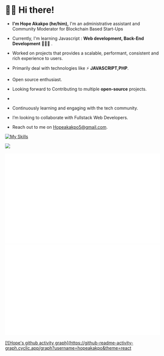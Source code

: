 <!-- This is Header -->
<h1>🙋‍♂️ Hi there! </h1>

<!-- Introduction -->

- <b> I'm Hope Akakpo (he/him),</b> I'm an administrative assistant and Community Moderator for Blockchain Based Start-Ups

- Currently, I'm learning Javascript : **Web development, Back-End Development** 👩🏻‍💻 . 

- Worked on projects that provides a scalable, performant, consistent and rich experience to users. 

- Primarily deal with technologies like ⚡ **JAVASCRIPT,PHP**.

- Open source enthusiast. 

- Looking forward to  Contributing to multiple <b>open-source</b> projects.
- 
- Continuously learning and engaging with the tech community.

- I’m looking to collaborate with Fullstack Web Developers.

- Reach out to me on Hopeakakpo5@gmail.com.

<!-- My Skills -->

[![My Skills](https://skillicons.dev/icons?i=html,css,js,canva,git,github&perline=8)](https://skillicons.dev)

<!-- Socials stats -->

<a href="https://twitter.com/rutamstwt"><img src="https://img.shields.io/badge/follow%20me%20on-twitter-blue?style=flat&logo=twitter">
  
<!-- Github Stats -->
![](https://raw.githubusercontent.com/RutamBhagat/github_stats/master/generated/overview.svg#gh-dark-mode-only)
![](https://raw.githubusercontent.com/RutamBhagat/github_stats/master/generated/languages.svg#gh-dark-mode-only)

<!-- Github Stats -->

[![Hope's github activity graph](https://github-readme-activity-graph.cyclic.app/graph?username=hopeakakpo&theme=react
